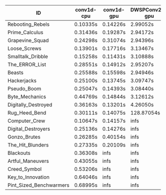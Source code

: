 |ID|conv1d-cpu|conv1d-gpu|DWSPConv2D-gpu|gemm-gpu|avg|
|-|-|-|-|-|-|
|Rebooting_Rebels|0.10335s|0.14226s|2.99052s|1.74105s|1.24430s|
|Prime_Calculus|0.31436s|0.19287s|2.94172s|1.73735s|1.29657s|
|Grapevine_Squad|0.24298s|0.31074s|2.94396s|1.77226s|1.31749s|
|Loose_Screws|0.13901s|0.17716s|3.13467s|1.83856s|1.32235s|
|Smalltalk_Dribble|0.15258s|0.11431s|3.10888s|1.94498s|1.33019s|
|The_ERROR_List|0.28551s|0.14912s|2.95207s|1.95269s|1.33485s|
|Beasts|0.25588s|0.15598s|2.94946s|1.99465s|1.33899s|
|Hackerjacks|0.25100s|0.13745s|3.09747s|1.94128s|1.35680s|
|Pseudo_Boom|0.25047s|0.14393s|3.08440s|1.97825s|1.36426s|
|Byte_Mechanics|0.44769s|0.14844s|3.12612s|1.95939s|1.42041s|
|Digitally_Destroyed|0.36163s|0.13201s|4.26050s|2.56868s|1.83071s|
|Rug_Heed_Bend|0.30111s|0.14075s|128.87054s|4.42233s|33.43368s|
|Computer_Crew|0.10647s|0.14157s|infs|4.40491s|infs|
|Digital_Destroyers|0.25136s|0.14276s|infs|1.95332s|infs|
|Gonzo_Brutes|0.26285s|0.40154s|infs|4.43404s|infs|
|The_Hit_Blunders|0.27335s|0.20109s|infs|1.97161s|infs|
|Blackouts|0.36308s|infs|infs|1.81191s|infs|
|Artful_Maneuvers|0.43055s|infs|infs|4.49724s|infs|
|Creed_Symbol|0.53206s|infs|infs|4.67240s|infs|
|Key_to_Innovation|0.64046s|infs|infs|4.49776s|infs|
|Pint_Sized_Benchwarmers|0.68995s|infs|infs|4.53283s|infs|

